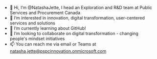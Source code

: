 - 👋 Hi, I’m @NatashaJette, I head an Exploration and R&D team at Public Services and Procurement Canada
- 👀 I’m interested in innovation, digital transformation, user-centered services and solutions
- 🌱 I’m currently learning about GitHub! 
- 💞️ I’m looking to collaborate on digital transformation - changing people's mindset initiatives
- 📫 You can reach me via email or Teams at natasha.jette@pspcinnovation.onmicrosoft.com

<!---
NatashaJette/NatashaJette is a ✨ special ✨ repository because its `README.md` (this file) appears on your GitHub profile.
You can click the Preview link to take a look at your changes.
--->
